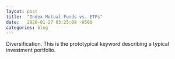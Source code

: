 ```yaml
---
layout: post
title:  "Index Mutual Funds vs. ETFs"
date:   2020-01-27 03:25:08 -0500
categories: blog
---
```

Diversification.
This is the prototypical keyword describing a typical investment portfolio.

